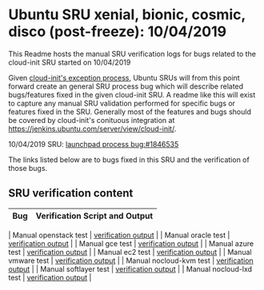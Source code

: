 Ubuntu SRU xenial, bionic, cosmic, disco (post-freeze): 10/04/2019
=====
This Readme hosts the manual SRU verification logs for bugs related to the cloud-init SRU started on 10/04/2019

Given [cloud-init's exception process](https://wiki.ubuntu.com/CloudinitUpdates), Ubuntu SRUs will from this point forward create an general SRU process bug which will describe related bugs/features fixed in the given cloud-init SRU. A readme like this will exist to capture any manual SRU validation performed for specific bugs or features fixed in the SRU. Generally most of the features and bugs should be covered by cloud-init's conituous integration at https://jenkins.ubuntu.com/server/view/cloud-init/.


10/04/2019 SRU: [launchpad process bug:#1846535](https://pad.lv/1846535)


The links listed below are to bugs fixed in this SRU and the verification of those bugs.

## SRU verification content
| Bug | Verification Script and Output |
| -------- |  -------- |

| Manual openstack test | [verification output](../manual/openstack-sru-19.2.36.ubuntu2.txt) |
| Manual oracle test | [verification output](../manual/oracle-sru-19.2.36.ubuntu2.txt) |
| Manual gce test | [verification output](../manual/gce-sru-19.2.36.ubuntu2.txt) |
| Manual azure test | [verification output](../manual/azure-sru-19.2.36.ubuntu2.txt) |
| Manual ec2 test | [verification output](../manual/ec2-sru-19.2.36.ubuntu2.txt) |
| Manual vmware test | [verification output](../manual/vmware-sru-19.2.36.ubuntu2.txt) |
| Manual nocloud-kvm test | [verification output](../manual/nocloud-kvm-19.2.36.ubuntu2.txt) |
| Manual softlayer test | [verification output](../manual/softlayer-sru-19.2.36.ubuntu2.txt) |
| Manual nocloud-lxd test | [verification output](../manual/nocloud-lxd-19.2.36.ubuntu2.txt) |
